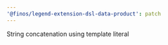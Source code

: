 ```yaml
---
'@finos/legend-extension-dsl-data-product': patch
---
```


String concatenation using template literal
